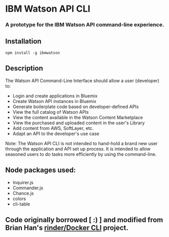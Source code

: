# IBM Watson API CLI
### A prototype for the IBM Watson API command-line experience.

## Installation
`npm install -g ibmwatson`

## Description
The Watson API Command-Line Interface should allow a user (developer) to:

* Login and create applications in Bluemix
* Create Watson API instances in Bluemix
* Generate boilerplate code based on developer-defined APIs
* View the full catalog of Watson APIs
* View the content available in the Watson Content Marketplace
* View the purchased and uploaded content in the user's Library
* Add content from AWS, SoftLayer, etc.
* Adapt an API to the developer's use case

Note:
The Watson API CLI is not intended to hand-hold a brand new user through the application and API set up process. It is intended to allow seasoned users to do tasks more efficiently by using the command-line.

## Node packages used:
* Inquirer.js
* Commander.js
* Chance.js
* colors
* cli-table

## Code originally borrowed [ :) ] and modified from Brian Han's [rinder/Docker CLI](https://git.design.ibm.com/bthan/rinder-cli/) project.